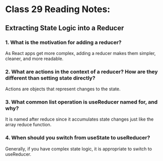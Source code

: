 # Class 29 Reading Notes:


## Extracting State Logic into a Reducer
### 1. What is the motivation for adding a reducer?
As React apps get more complex, adding a reducer makes them simpler, cleaner, and more readable.
### 2. What are actions in the context of a reducer? How are they different than setting state directly? 
Actions are objects that represent changes to the state.
### 3. What common list operation is useReducer named for, and why? 
It is named after reduce since it accumulates state changes just like the array reduce function.
### 4. When should you switch from useState to useReducer? 
Generally, if you have complex state logic, it is appropriate to switch to useReducer.
